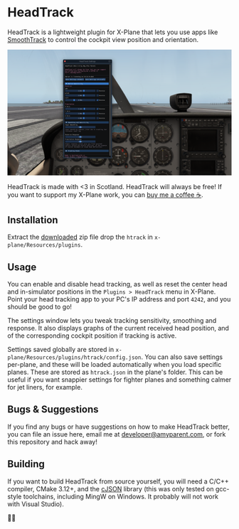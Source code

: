 # HeadTrack

HeadTrack is a lightweight plugin for X-Plane that lets you use apps like [SmoothTrack][smoothtrack] to control the cockpit view position and orientation.

![Main HeadTrack settings UI](doc/ui.png)

HeadTrack is made with <3 in Scotland. HeadTrack will always be free! If you want to support my X-Plane work, you can [buy me a coffee ☕][ko-fi].

## Installation

Extract the [downloaded][releases] zip file drop the `htrack` in `x-plane/Resources/plugins`.

## Usage

You can enable and disable head tracking, as well as reset the center head and in-simulator positions in the `Plugins > HeadTrack` menu in X-Plane. Point your head tracking app to your PC's IP address and port `4242`, and you should be good to go!

The settings window lets you tweak tracking sensitivity, smoothing and response. It also displays graphs of the current received head position, and of the corresponding cockpit position if tracking is active.

Settings saved globally are stored in `x-plane/Resources/plugins/htrack/config.json`. You can also save settings per-plane, and these will be loaded automatically when you load specific planes. These are stored as `htrack.json` in the plane's folder. This can be useful if you want snappier settings for fighter planes and something calmer for jet liners, for example.

## Bugs & Suggestions

If you find any bugs or have suggestions on how to make HeadTrack better, you can file an issue here, email me at <developer@amyparent.com>, or fork this repository and hack away!

## Building

If you want to build HeadTrack from source yourself, you will need a C/C++ compiler, CMake 3.12+, and the [cJSON][cjson] library (this was only tested on gcc-style toolchains, including MingW on Windows. It probably will not work with Visual Studio).


🏳️‍⚧️

[smoothtrack]: https://smoothtrack.app/
[releases]: https://github.com/amyinorbit/headtrack/releases
[ko-fi]: https://ko-fi.com/amyinorbit
[cjson]: https://github.com/DaveGamble/cJSON
